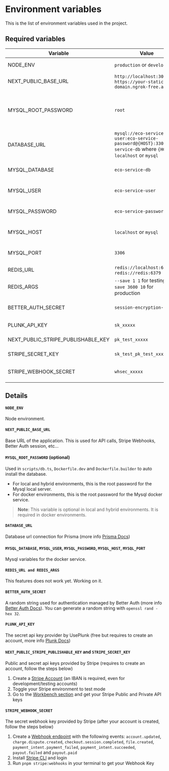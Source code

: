 # Environment variables

This is the list of environment variables used in the project.

## Required variables

| Variable                           | Value                                                                                                               | Description                                             |
| ---------------------------------- | ------------------------------------------------------------------------------------------------------------------- | ------------------------------------------------------- |
| NODE_ENV                           | `production` or `development`                                                                                       | Node environment                                        |
| NEXT_PUBLIC_BASE_URL               | `http://localhost:3000` or `https://your-static-sub-domain.ngrok-free.app`                                          | Base URL                                                |
| MYSQL_ROOT_PASSWORD                | `root`                                                                                                              | Mysql root password (for local server or docker server) |
| DATABASE_URL                       | `mysql://eco-service-user:eco-service-password@{HOST}:3306/eco-service-db` where `{HOST}` is `localhost` or `mysql` | Mysql URL from prisma                                   |
| MYSQL_DATABASE                     | `eco-service-db`                                                                                                    | Mysql var for docker service                            |
| MYSQL_USER                         | `eco-service-user`                                                                                                  | Mysql var for docker service                            |
| MYSQL_PASSWORD                     | `eco-service-password`                                                                                              | Mysql var for docker service                            |
| MYSQL_HOST                         | `localhost` or `mysql`                                                                                              | Mysql var for docker service                            |
| MYSQL_PORT                         | `3306`                                                                                                              | Mysql var for docker service                            |
| REDIS_URL                          | `redis://localhost:6379` or `redis://redis:6379`                                                                    | Redis URL                                               |
| REDIS_ARGS                         | `--save 1 1` for testing, `--save 3600 10` for production                                                           | Redis args                                              |
| BETTER_AUTH_SECRET                 | `session-encryption-key`                                                                                            | Better Auth encryption key                              |
| PLUNK_API_KEY                      | `sk_xxxxx`                                                                                                          | Plunk API key                                           |
| NEXT_PUBLIC_STRIPE_PUBLISHABLE_KEY | `pk_test_xxxxx`                                                                                                     | Stripe public key                                       |
| STRIPE_SECRET_KEY                  | `sk_test_pk_test_xxxxx`                                                                                             | Stripe secret key                                       |
| STRIPE_WEBHOOK_SECRET              | `whsec_xxxxx`                                                                                                       | Stripe webhook secret                                   |

## Details

#### `NODE_ENV`

Node environment.

#### `NEXT_PUBLIC_BASE_URL`

Base URL of the application. This is used for API calls, Stripe Webhooks, Better Auth session, etc...

#### `MYSQL_ROOT_PASSWORD` (optional)

Used in `scripts/db.ts`, `Dockerfile.dev` and `Dockerfile.builder` to auto install the database.

- For local and hybrid environments, this is the root password for the Mysql local server.
- For docker environments, this is the root password for the Mysql docker service.

> **Note**: This variable is optional in local and hybrid environments. It is required in docker environments.

#### `DATABASE_URL`

Database url connection for Prisma (more info [Prisma Docs](https://www.prisma.io/docs/getting-started/setup-prisma/add-to-existing-project/relational-databases/connect-your-database-typescript-mysql))

#### `MYSQL_DATABASE`, `MYSQL_USER`, `MYSQL_PASSWORD`, `MYSQL_HOST`, `MYSQL_PORT`

Mysql variables for the docker service.

#### `REDIS_URL and REDIS_ARGS`

This features does not work yet. Working on it.

#### `BETTER_AUTH_SECRET`

A random string used for authentication managed by Better Auth (more info [Better Auth Docs](https://www.better-auth.com/docs/installation)). You can generate a random string with `openssl rand -hex 32`.

#### `PLUNK_API_KEY`

The secret api key provider by UsePlunk (free but requires to create an account, more info [Plunk Docs](https://docs.useplunk.com/getting-started/introduction))

#### `NEXT_PUBLIC_STRIPE_PUBLISHABLE_KEY` and `STRIPE_SECRET_KEY`

Public and secret api keys provided by Stripe (requires to create an account, follow the steps below)

1. Create a [Stripe Account](https://dashboard.stripe.com) (an IBAN is required, even for development/testing accounts)
2. Toggle your Stripe environment to test mode
3. Go to the [Workbench section](https://dashboard.stripe.com/test/workbench/overview) and get your Stripe Public and Private API keys

#### `STRIPE_WEBHOOK_SECRET`

The secret webhook key provided by Stripe (after your account is created, follow the steps below)

1.  Create a [Webhook endpoint](https://dashboard.stripe.com/test/workbench/webhooks) with the following events: `account.updated`, `charge.dispute.created`, `checkout.session.completed`, `file.created`, `payment_intent.payment_failed`, `payment_intent.succeeded`, `payout.failed` and `payout.paid`
2.  Install [Stripe CLI](https://docs.stripe.com/stripe-cli) and login
3.  Run `pnpm stripe:webhooks` in your terminal to get your Webhook Key
